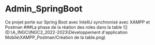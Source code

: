 # Admin_SpringBoot
Ce projet porte sur Spring Boot avec IntelliJ synchronisé avec XAMPP et Postman 
###La phase de la réation des roles dans la table
![](D:\A_INGC\INGC2_2022-2023\Développement d'application Mobile\XAMPP_Postman/Création de la table.png)
